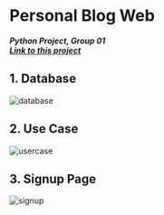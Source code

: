 # Personal Blog Web

***Python Project, Group 01***
<br>
***<a href="https://projectblogweb-python.onrender.com">Link to this project</a>***

## 1. Database
<img alt="database" src="images_in_README/database.png"/>

## 2. Use Case
<img alt="usercase" src=""/>

## 3. Signup Page
<img alt="signup" src=""/>

